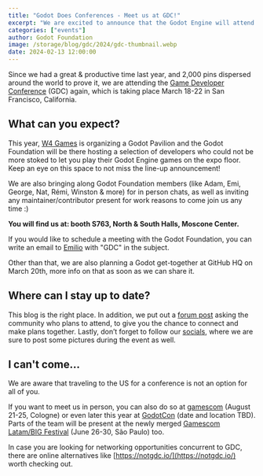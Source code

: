 ```yaml
---
title: "Godot Does Conferences - Meet us at GDC!"
excerpt: "We are excited to announce that the Godot Engine will attend the 2024 Game Developers Conference (March 18-22)."
categories: ["events"]
author: Godot Foundation
image: /storage/blog/gdc/2024/gdc-thumbnail.webp
date: 2024-02-13 12:00:00
---
```


Since we had a great & productive time last year, and 2,000 pins dispersed around the world to prove it, we are attending the [Game Developer Conference](https://gdconf.com/) (GDC) again, which is taking place March 18-22 in San Francisco, California. 

## What can you expect? 

This year, [W4 Games](https://w4games.com/) is organizing a Godot Pavilion and the Godot Foundation will be there hosting a selection of developers who could not be more stoked to let you play their Godot Engine games on the expo floor. Keep an eye on this space to not miss the line-up announcement! 

We are also bringing along Godot Foundation members (like Adam, Emi, George, Nat, Rémi, Winston & more) for in person chats, as well as inviting any maintainer/contributor present for work reasons to come join us any time :)

**You will find us at: booth S763, North & South Halls, Moscone Center.**

If you would like to schedule a meeting with the Godot Foundation, you can write an email to [Emilio](mailto:emilio@godotengine.org) with "GDC" in the subject.

Other than that, we are also planning a Godot get-together at GitHub HQ on March 20th, more info on that as soon as we can share it.

## Where can I stay up to date?

This blog is the right place. In addition, we put out a [forum post](https://forum.godotengine.org/t/are-you-attending-gdc-2024-we-are/47386?u=godot_team) asking the community who plans to attend, to give you the chance to connect and make plans together. Lastly, don’t forget to follow our [socials](https://linkin.bio/godot), where we are sure to post some pictures during the event as well.

## I can't come…

We are aware that traveling to the US for a conference is not an option for all of you.
 
If you want to meet us in person, you can also do so at [gamescom](https://b2b.gamescom.global/gamescom/the-gamescom/) (August 21-25, Cologne) or even later this year at [GodotCon](https://conference.godotengine.org/) (date and location TBD). Parts of the team will be present at the newly merged [Gamescom Latam/BIG Festival](https://latam.gamescom.global/en/home/) (June 26-30, São Paulo) too.

In case you are looking for networking opportunities concurrent to GDC, there are online alternatives like [https://notgdc.io/](https://notgdc.io/) worth checking out.